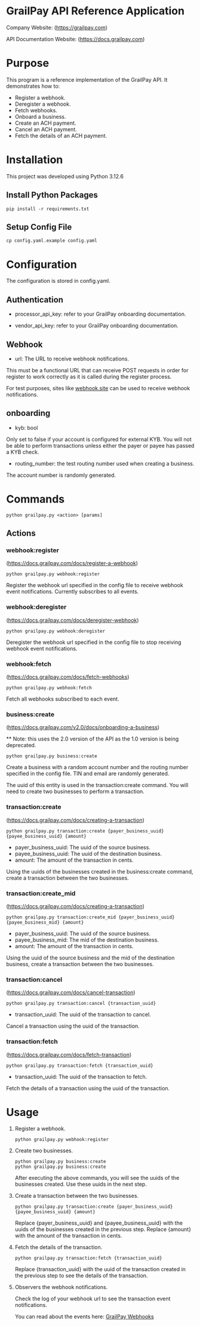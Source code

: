 # GrailPay API Reference Application

Company Website: (https://grailpay.com)

API Documentation Website: (https://docs.grailpay.com)

# Purpose

This program is a reference implementation of the GrailPay API. It demonstrates how to:

* Register a webhook.
* Deregister a webhook.
* Fetch webhooks.
* Onboard a business.
* Create an ACH payment.
* Cancel an ACH payment.
* Fetch the details of an ACH payment.


# Installation

This project was developed using Python 3.12.6

## Install Python Packages
    pip install -r requirements.txt

## Setup Config File
    cp config.yaml.example config.yaml

# Configuration

The configuration is stored in config.yaml.

## Authentication

* processor_api_key: refer to your GrailPay onboarding documentation.

* vendor_api_key: refer to your GrailPay onboarding documentation.

## Webhook

* url: The URL to receive webhook notifications.


This must be a functional URL that can receive POST requests in order for register to work correctly as it is called during the register process.

For test purposes, sites like [webhook.site](https://webhook.site) can be used to receive webhook notifications.

## onboarding

* kyb: bool

Only set to false if your account is configured for external KYB.
You will not be able to perform transactions unless either the payer or payee has passed a KYB check.

* routing_number: the test routing number used when creating a business. 

The account number is randomly generated.

# Commands

    python grailpay.py <action> [params]
    
## Actions

### webhook:register

(https://docs.grailpay.com/docs/register-a-webhook)

    python grailpay.py webhook:register

Register the webhook url specified in the config file to receive webhook event notifications.
Currently subscribes to all events.

### webhook:deregister

(https://docs.grailpay.com/docs/deregister-webhook)

    python grailpay.py webhook:deregister

Deregister the webhook url specified in the config file to stop receiving webhook event notifications.

### webhook:fetch

(https://docs.grailpay.com/docs/fetch-webhooks)

    python grailpay.py webhook:fetch

Fetch all webhooks subscribed to each event.

### business:create

(https://docs.grailpay.com/v2.0/docs/onboarding-a-business)

** Note: this uses the 2.0 version of the API as the 1.0 version is being deprecated.

    python grailpay.py business:create

Create a business with a random account number and the routing number specified in the config file.
TIN and email are randomly generated.

The uuid of this entity is used in the transaction:create command. You will need to create two businesses to perform a transaction.

### transaction:create

(https://docs.grailpay.com/docs/creating-a-transaction)

    python grailpay.py transaction:create {payer_business_uuid} {payee_business_uuid} {amount}

* payer_business_uuid: The uuid of the source business.
* payee_business_uuid: The uuid of the destination business.
* amount: The amount of the transaction in cents.

Using the uuids of the businesses created in the business:create command, create a transaction between the two businesses.

### transaction:create_mid

(https://docs.grailpay.com/docs/creating-a-transaction)
    
    python grailpay.py transaction:create_mid {payer_business_uuid} {payee_business_mid} {amount}

* payer_business_uuid: The uuid of the source business.
* payee_business_mid: The mid of the destination business.
* amount: The amount of the transaction in cents.

Using the uuid of the source business and the mid of the destination business, create a transaction between the two businesses.

### transaction:cancel

(https://docs.grailpay.com/docs/cancel-transaction)

    python grailpay.py transaction:cancel {transaction_uuid}

* transaction_uuid: The uuid of the transaction to cancel.

Cancel a transaction using the uuid of the transaction.

### transaction:fetch

(https://docs.grailpay.com/docs/fetch-transaction)

    python grailpay.py transaction:fetch {transaction_uuid}

* transaction_uuid: The uuid of the transaction to fetch.

Fetch the details of a transaction using the uuid of the transaction.

# Usage

1. Register a webhook.

    ```
    python grailpay.py webhook:register
    ```
   
2. Create two businesses.

    ```
    python grailpay.py business:create
    python grailpay.py business:create
    ```
   After executing the above commands, you will see the uuids of the businesses created. Use these uuids in the next step.


3. Create a transaction between the two businesses.

    ```
    python grailpay.py transaction:create {payer_business_uuid} {payee_business_uuid} {amount}
    ```
   Replace {payer_business_uuid} and {payee_business_uuid} with the uuids of the businesses created in the previous step. Replace {amount} with the amount of the transaction in cents.


4. Fetch the details of the transaction.

    ```
    python grailpay.py transaction:fetch {transaction_uuid}
    ```
   Replace {transaction_uuid} with the uuid of the transaction created in the previous step to see the details of the transaction.


5. Observers the webhook notifications.

    Check the log of your webhook url to see the transaction event notifications.

    You can read about the events here: [GrailPay Webhooks](https://docs.grailpay.com/docs/webhooks)
